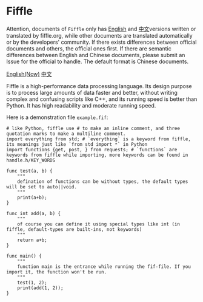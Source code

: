 # Fiffle

Attention, documents of `Fiffle` only has <a href="https://github.com/FiffleLang/Fiffle/blob/main/docs/english.md">English</a> and <a href="https://github.com/FiffleLang/Fiffle/README.md">中文</a>versions written or translated by fiffle.org, while other documents are translated automatically or by the developers' community. If there exists differences between official documents and others, the official ones first. If there are semantic differences between English and Chinese documents, please submit an Issue for the official to handle. The default format is Chinese documents.

<a href="https://github.com/FiffleLang/Fiffle/blob/main/docs/english.md">English(Now)</a> <a href="https://github.com/FiffleLang/Fiffle/README.md">中文</a>

Fiffle is a high-performance data processing language. Its design purpose is to process large amounts of data faster and better, without writing complex and confusing scripts like C++, and its running speed is better than Python. It has high readability and moderate running speed.

Here is a demonstration file `example.fif`:

```fif
# like Python, fiffle use # to make an inline comment, and three quotation marks to make a multiline comment.
import everything from std; # `everything` is a keyword from fiffle, its meanings just like `from std import *` in Python
import functions {get, post, } from requests; # `functions` are keywords from fiffle while importing, more keywords can be found in handle.h/KEY_WORDS

func test(a, b) {
    """
    defination of functions can be without types, the default types will be set to auto||void.
    """
    print(a+b);
}

func int add(a, b) {
    """
    of course you can define it using special types like int (in fiffle, default-types are built-ins, not keywords)
    """
    return a+b;
}

func main() { 
    """
    function main is the entrance while running the fif-file. If you import it, the function won't be run.
    """
    test(1, 2);
    print(add(1, 2));
}
```
